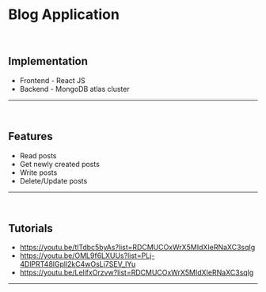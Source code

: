 # Blog Application
<br>

## Implementation
- Frontend - React JS
- Backend  - MongoDB atlas cluster
---
<br>

## Features
- Read posts
- Get newly created posts
- Write posts
- Delete/Update posts
---
<br>

## Tutorials
- https://youtu.be/tlTdbc5byAs?list=RDCMUCOxWrX5MIdXIeRNaXC3sqIg
- https://youtu.be/OML9f6LXUUs?list=PLj-4DlPRT48lGpll2kC4wOsLj7SEV_lYu
- https://youtu.be/LelifxOrzvw?list=RDCMUCOxWrX5MIdXIeRNaXC3sqIg
---
<br>

## 



